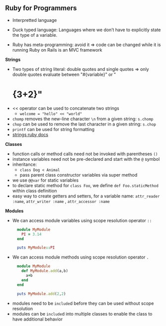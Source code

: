 ## Ruby for Programmers

- Interpretted language

- Duck typed language: Languages where we don’t have to explicitly state the type of a variable.

- Ruby has meta-programming: avoid it => code can be changed while it is running Ruby on Rails is an MVC framework

**Strings**

- Two types of string literal: double quotes and single quotes => only double quotes evaluate between "#{variable}" or "
  # {3+2}"
- << operator can be used to concatenate two strings
    - `welcome = "hello" << "world"`
- `chomp` removes the new-line character `\n` from a given string: `s.chomp`
- `chop` can be used to remove the last character in a given string: `s.chop`
- `printf` can be used for string formatting
- [strings ruby docs](https://ruby-doc.org/core-2.6/String.html)

**Classes**

- function calls or method calls need not be invoked with parentheses `()`
- instance variables need not be pre-declared and start with the `@` symbol
- inheritance:
    - `class Dog < Animal`
    - pass parent class constructor variables via super method
- we use `@@var` for static variables
- to declare static method for `class Foo`, we define `def Foo.staticMethod` within class definition
- easy way to create getters and setters, for a variable name: `attr_reader :name`, `attr_writer :name`
  , `attr_accessor :name`

**Modules**

- We can access module variables using scope resolution operator `::`
  ```ruby
    module MyModule
      PI = 3.14
    end
  
    puts MyModule::PI
  ```
- We can access module methods using scope resolution operator `.`
  ```ruby
    module MyModule
      def MyModule.add(a,b)
        a+b
      end
    end
  
    puts MyModule.add(2,2)
  ```
- modules need to be `include`d before they can be used without scope resolution
- modules can be `include`d into multiple classes to enable the class to have additional behavior

